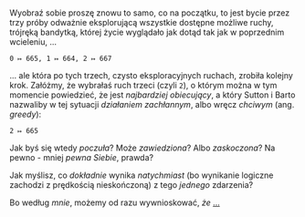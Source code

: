 <!-- -*- coding: utf-8 -*- --> <br>

Wyobraź sobie proszę znowu to samo, co na początku, to jest bycie przez trzy próby odważnie
eksplorującą wszystkie dostępne możliwe ruchy, trójręką bandytką, której życie wyglądało jak dotąd
tak jak w poprzednim wcieleniu, ...

`0 ↦ 665, 1 ↦ 664, 2 ↦ 667`

... ale która po tych trzech, czysto eksploracyjnych ruchach, zrobiła kolejny krok. Załóżmy, że
wybrałaś ruch trzeci (czyli `2`), o którym można w tym momencie powiedzieć, że jest *najbardziej
obiecujący*, a który Sutton i Barto nazwaliby w tej sytuacji *działaniem zachłannym*, albo wręcz
*chciwym* (ang. *greedy*):

`2 ↦ 665`

Jak byś się wtedy *poczuła*? Może *zawiedziona*? Albo *zaskoczona*? Na pewno - mniej *pewna Siebie*,
prawda?

Jak myślisz, co *dokładnie* wynika *natychmiast* (bo wynikanie logiczne zachodzi z prędkością
nieskończoną) z tego *jednego* zdarzenia?

Bo według *mnie*, możemy od razu wywnioskować, *że* [...](R_42_4.md)
